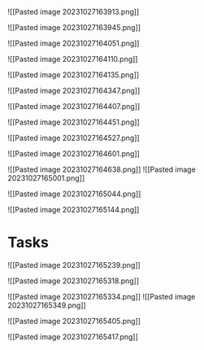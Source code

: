 ![[Pasted image 20231027163913.png]]

![[Pasted image 20231027163945.png]]

![[Pasted image 20231027164051.png]]

![[Pasted image 20231027164110.png]]

![[Pasted image 20231027164135.png]]

![[Pasted image 20231027164347.png]]

![[Pasted image 20231027164407.png]]

![[Pasted image 20231027164451.png]]

![[Pasted image 20231027164527.png]]

![[Pasted image 20231027164601.png]]

![[Pasted image 20231027164638.png]]
![[Pasted image 20231027165001.png]]

![[Pasted image 20231027165044.png]]

![[Pasted image 20231027165144.png]]

# Tasks
![[Pasted image 20231027165239.png]]

![[Pasted image 20231027165318.png]]

![[Pasted image 20231027165334.png]]
![[Pasted image 20231027165349.png]]

![[Pasted image 20231027165405.png]]

![[Pasted image 20231027165417.png]]

